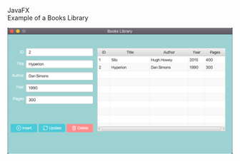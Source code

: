 JavaFX<br>Example of a Books Library

![alt text](https://github.com/RomainCrispini/Library/blob/master/LibraryCover.png?raw=true)
